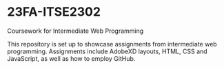 # 23FA-ITSE2302
Coursework for Intermediate Web Programming

This repository is set up to showcase assignments from intermediate web programming.
Assignments include AdobeXD layouts, HTML, CSS and JavaScript, as well as how to employ GitHub. 
